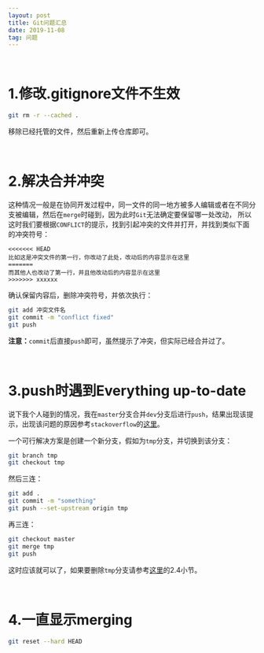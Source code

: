 ```yaml
---
layout: post
title: Git问题汇总
date: 2019-11-08
tag: 问题
---
```



<br> 

# 1.修改.gitignore文件不生效
```bash
git rm -r --cached .
```
移除已经托管的文件，然后重新上传仓库即可。

<br>

# 2.解决合并冲突 
这种情况一般是在协同开发过程中，同一文件的同一地方被多人编辑或者在不同分支被编辑，然后在`merge`时碰到，因为此时`Git`无法确定要保留哪一处改动，
所以这时我们要根据`CONFLICT`的提示，找到引起冲突的文件并打开，并找到类似下面的冲突符号：
```
<<<<<<< HEAD
比如这是冲突文件的第一行，你改动了此处，改动后的内容显示在这里
=======
而其他人也改动了第一行，并且他改动后的内容显示在这里
>>>>>>> xxxxxx
```
确认保留内容后，删除冲突符号，并依次执行：
```bash
git add 冲突文件名
git commit -m "conflict fixed"
git push
```
**注意：**`commit`后直接`push`即可，虽然提示了冲突，但实际已经合并过了。 

<br>

# 3.push时遇到Everything up-to-date 
说下我个人碰到的情况，我在`master`分支合并`dev`分支后进行`push`，结果出现该提示，出现该问题的原因参考`stackoverflow`的[这里](https://stackoverflow.com/questions/2936652/git-push-wont-do-anything-everything-up-to-date)。  

一个可行解决方案是创建一个新分支，假如为`tmp`分支，并切换到该分支：
```bash
git branch tmp
git checkout tmp
```
然后三连：
```bash
git add .
git commit -m "something"
git push --set-upstream origin tmp
```
再三连：
```bash
git checkout master
git merge tmp
git push
```
这时应该就可以了，如果要删除`tmp`分支请参考[这里](https://doycode.github.io/posts/develop/2019/10/08/Git%E6%B5%8B%E8%AF%95.html)的2.4小节。  

<br>

# 4.一直显示merging
```bash
git reset --hard HEAD
```

<br>